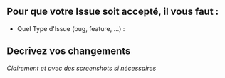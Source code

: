 ## Pour que votre Issue soit accepté, il vous faut :
* Quel Type d'Issue (bug, feature, ...) :

## Decrivez vos changements
*Clairement et avec des screenshots si nécessaires*